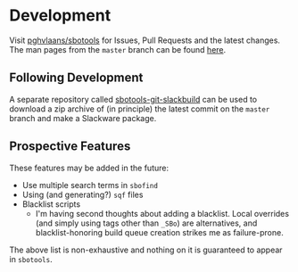 # Development

Visit [pghvlaans/sbotools](https://github.com/pghvlaans/sbotools) for Issues, Pull Requests and the latest changes. The man pages from the `master` branch can be found [here](/sbotools/man/post-release/).

## Following Development

A separate repository called [sbotools-git-slackbuild](https://github.com/pghvlaans/sbotools-git-slackbuild) can be used to download a zip archive of (in principle) the latest commit on the `master` branch and make a Slackware package.

## Prospective Features

These features may be added in the future:

* Use multiple search terms in `sbofind`
* Using (and generating?) `sqf` files
* Blacklist scripts
  * I'm having second thoughts about adding a blacklist. Local overrides (and simply using tags other than `_SBo`) are alternatives, and blacklist-honoring build queue creation strikes me as failure-prone.

The above list is non-exhaustive and nothing on it is guaranteed to appear in `sbotools`.
